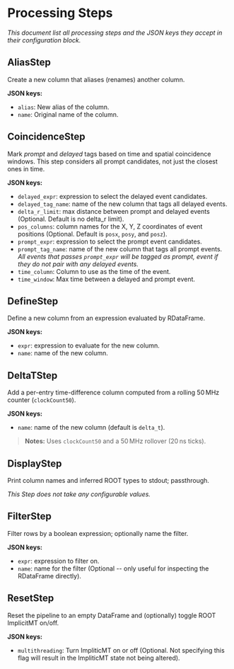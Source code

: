 # Processing Steps

_This document list all processing steps and the JSON keys they accept in their configuration block._

## AliasStep

Create a new column that aliases (renames) another column.

**JSON keys:**

- `alias`: New alias of the column.
- `name`: Original name of the column.

## CoincidenceStep

Mark _prompt_ and _delayed_ tags based on time and spatial coincidence windows. This step considers all prompt candidates, not just the closest ones in time.

**JSON keys:**

- `delayed_expr`: expression to select the delayed event candidates.
- `delayed_tag_name`: name of the new column that tags all delayed events.
- `delta_r_limit`: max distance between prompt and delayed events (Optional. Default is no delta_r limit).
- `pos_columns`: column names for the X, Y, Z coordinates of event positions (Optional. Default is `posx`, `posy`, and `posz`).
- `prompt_expr`: expression to select the prompt event candidates.
- `prompt_tag_name`: name of the new column that tags all prompt events. _All events that passes `prompt_expr` will be tagged as prompt, event if they do not pair with any delayed events._
- `time_column`: Column to use as the time of the event.
- `time_window`: Max time between a delayed and prompt event.

## DefineStep

Define a new column from an expression evaluated by RDataFrame.

**JSON keys:**

- `expr`: expression to evaluate for the new column.
- `name`: name of the new column.

## DeltaTStep

Add a per-entry time-difference column computed from a rolling 50 MHz counter (`clockCount50`).

**JSON keys:**

- `name`: name of the new column (default is `delta_t`).

> **Notes:** Uses `clockCount50` and a 50 MHz rollover (20 ns ticks).

## DisplayStep

Print column names and inferred ROOT types to stdout; passthrough.

_This Step does not take any configurable values._

## FilterStep

Filter rows by a boolean expression; optionally name the filter.

**JSON keys:**

- `expr`: expression to filter on.
- `name`: name for the filter (Optional -- only useful for inspecting the RDataFrame directly).

## ResetStep

Reset the pipeline to an empty DataFrame and (optionally) toggle ROOT ImplicitMT on/off.

**JSON keys:**

- `multithreading`: Turn ImpliticMT on or off (Optional. Not specifying this flag will result in the ImpliticMT state not being altered).

